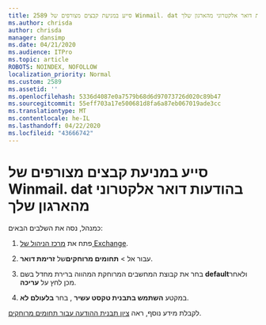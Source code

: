 ```yaml
---
title: 2589 סייע במניעת קבצים מצורפים של Winmail. dat בהודעות דואר אלקטרוני מהארגון שלך
ms.author: chrisda
author: chrisda
manager: dansimp
ms.date: 04/21/2020
ms.audience: ITPro
ms.topic: article
ROBOTS: NOINDEX, NOFOLLOW
localization_priority: Normal
ms.custom: 2589
ms.assetid: ''
ms.openlocfilehash: 5336d4087e0a7579b68d6d97073726d020c89b47
ms.sourcegitcommit: 55eff703a17e500681d8fa6a87eb067019ade3cc
ms.translationtype: MT
ms.contentlocale: he-IL
ms.lasthandoff: 04/22/2020
ms.locfileid: "43666742"
---
```

# <a name="help-prevent-winmaildat-attachments-in-email-messages-from-your-organization"></a>סייע במניעת קבצים מצורפים של Winmail. dat בהודעות דואר אלקטרוני מהארגון שלך

כמנהל, נסה את השלבים הבאים:

1. פתח את [מרכז הניהול של Exchange](https://outlook.office365.com/ecp/).

2. עבור אל > **תחומים מרוחקים**של **זרימת דואר**.

3. בחר את קבוצת המחשבים המרוחקת המהווה ברירת מחדל בשם **default**ולאחר מכן לחץ על **עריכה**.

4. במקטע **השתמש בתבנית טקסט עשיר** , בחר **בלעולם לא**.

לקבלת מידע נוסף, ראה [ציון תבנית ההודעה עבור תחומים מרוחקים](https://docs.microsoft.com/Exchange/mail-flow-best-practices/remote-domains/remote-domains#specifying-message-format).
